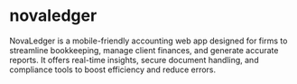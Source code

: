 # novaledger
NovaLedger is a mobile-friendly accounting web app designed for firms to streamline bookkeeping, manage client finances, and generate accurate reports. It offers real-time insights, secure document handling, and compliance tools to boost efficiency and reduce errors.

